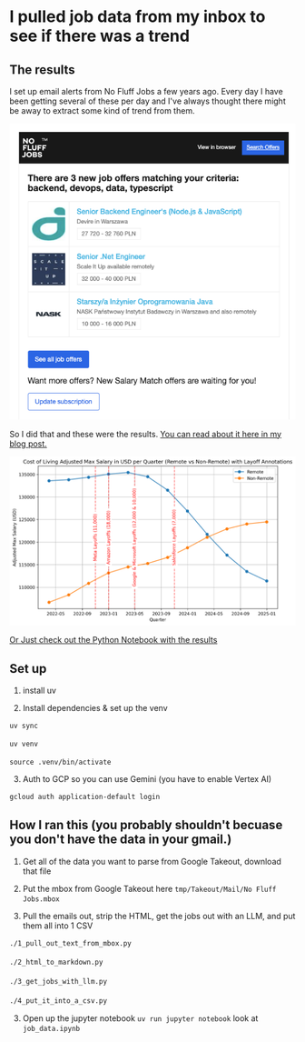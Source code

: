 # I pulled job data from my inbox to see if there was a trend

## The results

I set up email alerts from No Fluff Jobs a few years ago. Every day I have been getting several of these per day and I've always thought there might be away to extract some kind of trend from them.

![Emails](./docs/email_example.png)

So I did that and these were the results. [You can read about it here in my blog post.](https://blog.sc.ott.land)

![Adjusted max salary remote vs non-remote](./docs/adjusted_max_salary_plot_remove_vs_non_remote.png)

[Or Just check out the Python Notebook with the results](./docs/)

## Set up

1. install uv

2. Install dependencies & set up the venv

```
uv sync

uv venv

source .venv/bin/activate
```

3. Auth to GCP so you can use Gemini (you have to enable Vertex AI)

```bash
gcloud auth application-default login
```

## How I ran this (you probably shouldn't becuase you don't have the data in your gmail.)

1. Get all of the data you want to parse from Google Takeout, download that file

2. Put the mbox from Google Takeout here `tmp/Takeout/Mail/No Fluff Jobs.mbox`

3. Pull the emails out, strip the HTML, get the jobs out with an LLM, and put them all into 1 CSV

```bash
./1_pull_out_text_from_mbox.py

./2_html_to_markdown.py

./3_get_jobs_with_llm.py

./4_put_it_into_a_csv.py
```

3. Open up the jupyter notebook `uv run jupyter notebook` look at `job_data.ipynb`
